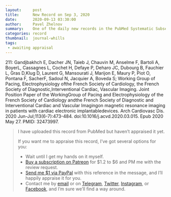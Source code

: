 ```yaml
---
layout:     post
title:      New Record on Sep 3, 2020
date:       2020-09-13 03:30:00
author:     Pavel Zhelnov
summary:    One of the daily new records in the PubMed Systematic Subset indexed by Sep 3, 2020.
categories: record
thumbnail:  journal-whills
tags:
 - awaiting appraisal
---
```


211: Gandjbakhch E, Dacher JN, Taieb J, Chauvin M, Anselme F, Bartoli A, BoyerL, Cassagnes L, Cochet H, Defaye P, Deharo JC, Dubourg B, Fauchier L, Gras D,Klug D, Laurent G, Mansourati J, Marijon E, Maury P, Piot O, Pontana F, SacherF, Sadoul N, Jacquier A, Boveda S; Working Group of Pacing, Electrophysiology ofthe French Society of Cardiology, the French Society of Diagnostic,Interventional Cardiac, Vascular Imaging. Joint Position Paper of the WorkingGroup of Pacing and Electrophysiology of the French Society of Cardiology andthe French Society of Diagnostic and Interventional Cardiac and Vascular Imagingon magnetic resonance imaging in patients with cardiac electronic implantabledevices. Arch Cardiovasc Dis. 2020 Jun-Jul;113(6-7):473-484. doi:10.1016/j.acvd.2020.03.015. Epub 2020 May 27. PMID: 32473997.


> I have uploaded this record from PubMed but haven’t appraised it yet.
>
> If you want me to appraise this record, I’ve got several options for you:
> * Wait until I get my hands on it myself.
> * [Buy a subscription on Patreon](https://patreon.com/zheln) for $1.2 to $6 and PM me with the review request.
> * [Send me $1 via PayPal](https://paypal.me/pjelnov) with this reference in the message, and I’ll happily appraise it for you.
> * Contact me by [email](mailto:pavel@zheln.com) or on [Telegram](https://t.me/drzhelnov), [Twitter](https://twitter.com/drzhelnov), [Instagram](https://instagram.com/igzheln), or [Facebook](https://facebook.com/drzhelnov), and I’m sure we’ll find a way around.

